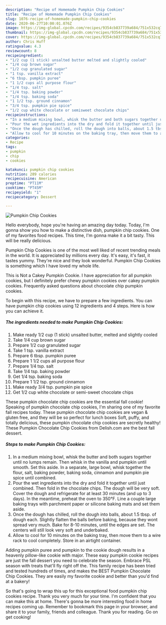 ```yaml
---
description: "Recipe of Homemade Pumpkin Chip Cookies"
title: "Recipe of Homemade Pumpkin Chip Cookies"
slug: 1076-recipe-of-homemade-pumpkin-chip-cookies
date: 2020-06-27T10:00:01.076Z
image: https://img-global.cpcdn.com/recipes/9354cb837739a684/751x532cq70/pumpkin-chip-cookies-recipe-main-photo.jpg
thumbnail: https://img-global.cpcdn.com/recipes/9354cb837739a684/751x532cq70/pumpkin-chip-cookies-recipe-main-photo.jpg
cover: https://img-global.cpcdn.com/recipes/9354cb837739a684/751x532cq70/pumpkin-chip-cookies-recipe-main-photo.jpg
author: Chris Huff
ratingvalue: 4.3
reviewcount: 8
recipeingredient:
- "1/2 cup (1 stick) unsalted butter melted and slightly cooled"
- "1/4 cup brown sugar"
- "1/2 cup granulated sugar"
- "1 tsp. vanilla extract"
- "6 tbsp. pumpkin puree"
- "1 1/2 cups all purpose flour"
- "1/4 tsp. salt"
- "1/4 tsp. baking powder"
- "1/4 tsp. baking soda"
- "1 1/2 tsp. ground cinnamon"
- "3/4 tsp. pumpkin pie spice"
- "1/2 cup white chocolate or semisweet chocolate chips"
recipeinstructions:
- "In a medium mixing bowl, whisk the butter and both sugars together until no lumps remain. Then whisk in the vanilla and pumpkin until smooth. Set this aside. In a separate, large bowl, whisk together the flour, salt, baking powder, baking soda, cinnamon and pumpkin pie spice until combined."
- "Pour the wet ingredients into the dry and fold it together until just combined. Then fold in the chocolate chips. The dough will be very soft. Cover the dough and refrigerate for at least 30 minutes (and up to 3 days). In the meantime, preheat the oven to 350°F. Line a couple large baking trays with parchment paper or silicone baking mats and set them aside."
- "Once the dough has chilled, roll the dough into balls, about 1.5 tbsp. of dough each. Slightly flatten the balls before baking, because they wont spread very much. Bake for 8-10 minutes, until the edges are set. The centers will still look very soft and underbaked."
- "Allow to cool for 10 minutes on the baking tray, then move them to a wire rack to cool completely. Store in an airtight container."
categories:
- Recipe
tags:
- pumpkin
- chip
- cookies

katakunci: pumpkin chip cookies 
nutrition: 289 calories
recipecuisine: American
preptime: "PT11M"
cooktime: "PT45M"
recipeyield: "1"
recipecategory: Dessert

---
```



![Pumpkin Chip Cookies](https://img-global.cpcdn.com/recipes/9354cb837739a684/751x532cq70/pumpkin-chip-cookies-recipe-main-photo.jpg)

Hello everybody, hope you're having an amazing day today. Today, I'm gonna show you how to make a distinctive dish, pumpkin chip cookies. One of my favorites food recipes. This time, I'm gonna make it a bit tasty. This will be really delicious.

Pumpkin Chip Cookies is one of the most well liked of recent trending meals in the world. It is appreciated by millions every day. It's easy, it's fast, it tastes yummy. They're nice and they look wonderful. Pumpkin Chip Cookies is something which I have loved my whole life.

This is Not a Cakey Pumpkin Cookie. I have appreciation for all pumpkin cookies, but I definitely prefer chewy pumpkin cookies over cakey pumpkin cookies. Frequently asked questions about chocolate chip pumpkin cookies.


To begin with this recipe, we have to prepare a few ingredients. You can have pumpkin chip cookies using 12 ingredients and 4 steps. Here is how you can achieve it.

<!--inarticleads1-->

##### The ingredients needed to make Pumpkin Chip Cookies:

1. Make ready 1/2 cup (1 stick) unsalted butter, melted and slightly cooled
1. Take 1/4 cup brown sugar
1. Prepare 1/2 cup granulated sugar
1. Take 1 tsp. vanilla extract
1. Prepare 6 tbsp. pumpkin puree
1. Prepare 1 1/2 cups all purpose flour
1. Prepare 1/4 tsp. salt
1. Take 1/4 tsp. baking powder
1. Get 1/4 tsp. baking soda
1. Prepare 1 1/2 tsp. ground cinnamon
1. Make ready 3/4 tsp. pumpkin pie spice
1. Get 1/2 cup white chocolate or semi-sweet chocolate chips


These pumpkin chocolate chip cookies are the essential fall cookie! Speaking of pumpkin chocolate chip cookies, I&#39;m sharing one of my favorite fall recipes today. These pumpkin chocolate chip cookies are vegan &amp; gluten free, and they will be so perfect for lunch boxes Soft, puffy, and totally delicious, these pumpkin chocolate chip cookies are secretly healthy! These Pumpkin Chocolate Chip Cookies from Delish.com are the best fall dessert. 

<!--inarticleads2-->

##### Steps to make Pumpkin Chip Cookies:

1. In a medium mixing bowl, whisk the butter and both sugars together until no lumps remain. Then whisk in the vanilla and pumpkin until smooth. Set this aside. In a separate, large bowl, whisk together the flour, salt, baking powder, baking soda, cinnamon and pumpkin pie spice until combined.
1. Pour the wet ingredients into the dry and fold it together until just combined. Then fold in the chocolate chips. The dough will be very soft. Cover the dough and refrigerate for at least 30 minutes (and up to 3 days). In the meantime, preheat the oven to 350°F. Line a couple large baking trays with parchment paper or silicone baking mats and set them aside.
1. Once the dough has chilled, roll the dough into balls, about 1.5 tbsp. of dough each. Slightly flatten the balls before baking, because they wont spread very much. Bake for 8-10 minutes, until the edges are set. The centers will still look very soft and underbaked.
1. Allow to cool for 10 minutes on the baking tray, then move them to a wire rack to cool completely. Store in an airtight container.


Adding pumpkin puree and pumpkin to the cookie dough results in a heavenly pillow-like cookie with major. These easy pumpkin cookie recipes are just the fall dessert you need to celebrate the season. Embrace PSL season with treats that&#39;ll fly right off the. This family recipe has been tried and tested hundreds of times, and makes the BEST Pumpkin Chocolate Chip Cookies. They are easily my favorite cookie and better than you&#39;d find at a bakery! 

So that's going to wrap this up for this exceptional food pumpkin chip cookies recipe. Thank you very much for your time. I'm confident that you can make this at home. There's gonna be more interesting food in home recipes coming up. Remember to bookmark this page in your browser, and share it to your family, friends and colleague. Thank you for reading. Go on get cooking!
